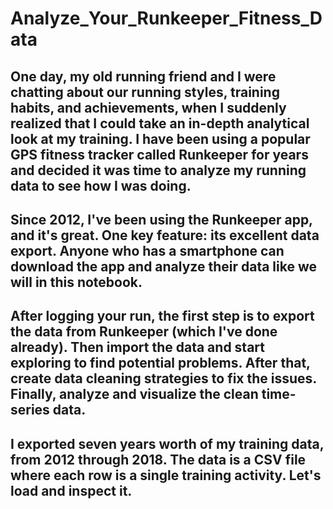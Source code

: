 # Analyze_Your_Runkeeper_Fitness_Data

## One day, my old running friend and I were chatting about our running styles, training habits, and achievements, when I suddenly realized that I could take an in-depth analytical look at my training. I have been using a popular GPS fitness tracker called Runkeeper for years and decided it was time to analyze my running data to see how I was doing.

## Since 2012, I've been using the Runkeeper app, and it's great. One key feature: its excellent data export. Anyone who has a smartphone can download the app and analyze their data like we will in this notebook.


## After logging your run, the first step is to export the data from Runkeeper (which I've done already). Then import the data and start exploring to find potential problems. After that, create data cleaning strategies to fix the issues. Finally, analyze and visualize the clean time-series data.

## I exported seven years worth of my training data, from 2012 through 2018. The data is a CSV file where each row is a single training activity. Let's load and inspect it.
